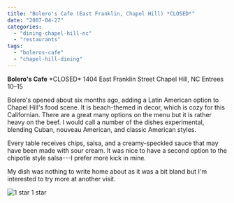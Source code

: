 ```yaml
---
title: "Bolero's Cafe (East Franklin, Chapel Hill) *CLOSED*"
date: "2007-04-27"
categories:
  - "dining-chapel-hill-nc"
  - "restaurants"
tags:
  - "boleros-cafe"
  - "chapel-hill-dining"
---
```


**Bolero's Cafe** \*CLOSED\* 1404 East Franklin Street Chapel Hill, NC Entrees $10–$15

Bolero's opened about six months ago, adding a Latin American option to Chapel Hill's food scene. It is beach-themed in decor, which is cozy for this Californian. There are a great many options on the menu but it is rather heavy on the beef. I would call a number of the dishes experimental, blending Cuban, nouveau American, and classic American styles.

Every table receives chips, salsa, and a creamy-speckled sauce that may have been made with sour cream. It was nice to have a second option to the chipotle style salsa---I prefer more kick in mine.

My dish was nothing to write home about as it was a bit bland but I'm interested to try more at another visit.




<div class="caption">

![1 star](http://s3.amazonaws.com/thegourmez-wpmedia/2009/04/rating_olive1.gif "rating_olive1") 1 star</div>

